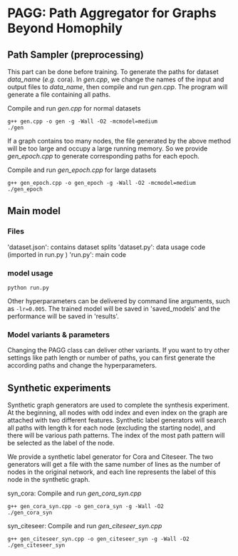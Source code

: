 # PAGG: Path Aggregator for Graphs Beyond Homophily
## Path Sampler (preprocessing)
This part can be done before training.
To generate the paths for dataset *data_name* (*e.g.* cora). In *gen.cpp*, we change the names of the input and output files to *data_name*, then compile and run *gen.cpp*. The program will generate a file containing all paths.

Compile and run *gen.cpp*  for normal datasets

```shell
g++ gen.cpp -o gen -g -Wall -O2 -mcmodel=medium
./gen
```

If a graph contains too many nodes, the file generated by the above method will be too large and occupy a large running memory. So we provide *gen_epoch.cpp* to generate corresponding paths for each epoch.

Compile and run *gen_epoch.cpp* for large datasets

```shell
g++ gen_epoch.cpp -o gen_epoch -g -Wall -O2 -mcmodel=medium
./gen_epoch
```
## Main model

### Files
'dataset.json': contains dataset splits
'dataset.py': data usage code (imported in run.py )
'run.py': main code

### model usage
```shell
python run.py 
```
Other hyperparameters can be delivered by command line arguments, such as ```-lr=0.005```. The trained model will be saved in 'saved_models' and the performance will be saved in 'results'.

### Model variants & parameters
Changing the PAGG class can deliver other variants. If you want to try other settings like path length or number of paths, you can first generate the according paths and change the hyperparameters.

## Synthetic experiments
Synthetic graph generators are used to complete the synthesis experiment. At the beginning, all nodes with odd index and even index on the graph are attached with two different features. Synthetic label generators will search all paths with length k for each node (excluding the starting node), and there will be various path patterns. The index of the most path pattern will be selected as the label of the node.

We provide a synthetic label generator for Cora and Citeseer. The two generators will get a file with the same number of lines as the number of nodes in the original network, and each line represents the label of this node in the synthetic graph.

syn_cora:
Compile and run *gen_cora_syn.cpp*

```shell
g++ gen_cora_syn.cpp -o gen_cora_syn -g -Wall -O2
./gen_cora_syn
```

syn_citeseer:
Compile and run *gen_citeseer_syn.cpp*

```shell
g++ gen_citeseer_syn.cpp -o gen_citeseer_syn -g -Wall -O2
./gen_citeseer_syn
```